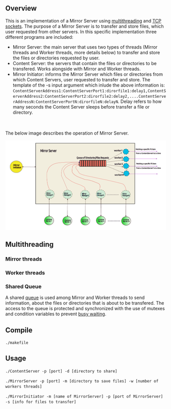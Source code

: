 ## Overview

This is an implementation of a Mirror Server using [multithreading](https://en.wikipedia.org/wiki/Thread_(computing)#Multithreading) and [TCP sockets](https://en.wikipedia.org/wiki/Network_socket). The purpose of a Mirror Server is to transfer and store files, which user requested from other servers. In this specific implementation three different programs are included:

- Mirror Server: the main server that uses two types of threads (Mirror threads and Worker threads, more details below) to transfer and store the files or directories requested by user.
- Content Server: the servers that contain the files or directories to be transfered. Works alongside with Mirror and Worker threads.
- Mirror Initiator: informs the Mirror Server which files or directories from which Content Servers, user requested to transfer and store. The template of the -s input argument which inlude the above information is: `ContentServerAddress1:ContentServerPort1:dirorfile1:delay1,ContentServerAddress2:ContentServerPort2:dirorfile2:delay2,....ContentServerAddressN:ContentServerPortN:dirorfileN:delayN`. Delay refers to how many seconds the Content Server sleeps before transfer a file or directory.
<br />
<br />
The below image describes the operation of Mirror Server.

![structure](https://github.com/chanioxaris/Multithreaded-MirrorServer/blob/master/img/structure.png)

## Multithreading

### Mirror threads


### Worker threads


### Shared Queue
A shared [queue](https://en.wikipedia.org/wiki/Queue_(abstract_data_type)) is used among Mirror and Worker threads to send information, about the files or directories that is about to be transfered. The access to the queue is protected and synchronized with the use of mutexes and condition variables to prevent [busy waiting](https://en.wikipedia.org/wiki/Busy_waiting).

## Compile

`./makefile`

## Usage

`./ContentServer -p [port] -d [directory to share]`

`./MirrorServer -p [port] -m [directory to save files] -w [number of workers threads]`

`./MirrorInitiator -m [name of MirrorServer] -p [port of MirrorServer] -s [info for files to transfer]`
